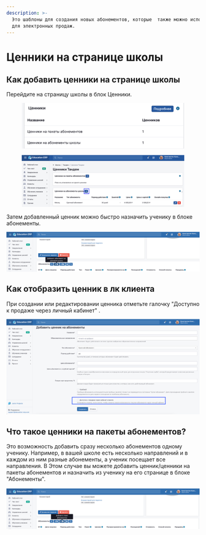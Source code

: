 ```yaml
---
description: >-
  Это шаблоны для создания новых абонементов, которые  также можно использовать
  для электронных продаж.
---
```


# Ценники на странице школы

## Как добавить ценники на странице школы

Перейдите на страницу школы в блок Ценники.

&#x20;

<figure><img src="../../.gitbook/assets/image (2) (1) (1).png" alt=""><figcaption></figcaption></figure>

<figure><img src="../../.gitbook/assets/image (1) (1) (1) (1).png" alt=""><figcaption></figcaption></figure>

Затем добавленный ценник можно быстро назначить ученику в блоке абонементы.&#x20;

![](<../../.gitbook/assets/image (11) (1) (1).png>)

## Как отобразить ценник в лк клиента

При создании или редактировании ценника отметьте галочку  "Доступно к продаже через личный кабинет" .

![](<../../.gitbook/assets/image (9) (1).png>)



## Что такое ценники на пакеты абонементов?&#x20;

Это возможность добавить сразу несколько абонементов одному ученику. Например, в вашей школе есть несколько направлений и в каждом из ним разные абонементы, а ученик посещает все направления. В Этом случае вы можете добавить ценник/ценники на пакеты абонементов  и назначить из ученику на его странице в блоке "Абонементы".

![](<../../.gitbook/assets/image (10) (1).png>)
